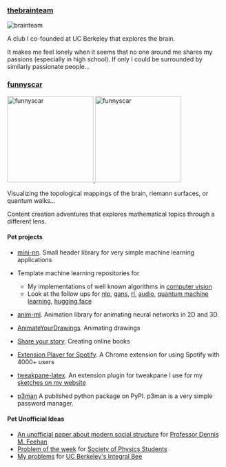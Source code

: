 <!-- ---
layout: page
title: projects 
permalink: /projects/
--- -->


### <a href="">thebrainteam</a>

<img src="" alt="brainteam" />

A club I co-founded at UC Berkeley that explores the brain.

It makes me feel lonely when it seems that no one around me shares my passions (especially in high school). If only I could be surrounded by similarly passionate people...

### <a href="https://funnyscar.com">funnyscar</a>
<a href="https://graphics.funnyscar.com/riemann-surfaces/">
	<img src="https://graphics.funnyscar.com/riemann-surfaces/riemann-surfaces.png" alt="funnyscar" width="200"/>
</a>
<a href="https://graphics.funnyscar.com/mandel-logistic/">
	<img src="https://graphics.funnyscar.com/mandel-logistic/mandel-logistic.gif" alt="funnyscar" width="200"/>
</a>

Visualizing the topological mappings of the brain, riemann surfaces, or quantum walks...

Content creation adventures that explores mathematical topics through a different lens.


<!-- Stuff very few people actually do. -->
<!-- * cofound a company
* discover something novel in science community
* patent on something important
* non profit -->

<!-- Stuff a graduate student could do -->
<!-- * graduate student project
* dissertion on something new -->


<!-- ### <a href="">bardcore.ai</a>
A Gans network that generates BARD music

### <a href="">bluecampfire.com</a>
An experimental way to connect people. -->

<!-- ### <a href="">project insight</a>
A project to eradicate -->

#### Pet projects
<!-- Stuff a highschooler can make -->

- <a href="https://github.com/curtisjhu/mini-nn">mini-nn</a>. Small header library for very simple machine learning applications 
- Template machine learning repositories for 
	- My implementations of well known algorithms in <a href="https://github.com/curtisjhu/template-ml">computer vision</a>
	- Look at the follow ups for 
	<a href="https://github.com/curtisjhu/template-nlp">nlp</a>,
	<a href="https://github.com/curtisjhu/template-gans">gans</a>,
	<a href="https://github.com/curtisjhu/template-rl">rl</a>,
	<a href="https://github.com/curtisjhu/template-audio">audio</a>,
	<a href="https://github.com/curtisjhu/template-qml">quantum machine learning</a>,
	<a href="https://github.com/curtisjhu/popular-models">hugging face</a>

- <a href="https://github.com/curtisjhu/anim-ml">anim-ml</a>. Animation library for animating neural networks in 2D and 3D. 
- <a href="https://chrome.google.com/webstore/detail/extension-player-for-spot/dnngcfpcnpmakpjeaeapphjihhbenilk">AnimateYourDrawings</a>. Animating drawings 
- <a href="https://chrome.google.com/webstore/detail/extension-player-for-spot/dnngcfpcnpmakpjeaeapphjihhbenilk">Share your story</a>. Creating online books 
- <a href="https://chrome.google.com/webstore/detail/extension-player-for-spot/dnngcfpcnpmakpjeaeapphjihhbenilk">Extension Player for Spotify</a>. A Chrome extension for using Spotify with 4000+ users
- <a href="https://github.com/curtisjhu/tweakpane-latex">tweakpane-latex</a>. An extension plugin for tweakpane I use for my <a href="https://funnyscar.com/sketches">sketches on my website</a>
- <a href="https://github.com/curtisjhu/p3man">p3man</a> A published python package on PyPI. p3man is a very simple password manager.

#### Pet Unofficial Ideas
- <a href="">An unofficial paper about modern social structure</a> for <a href="https://dennisfeehan.org/">Professor Dennis M. Feehan</a>
- <a href="">Problem of the week</a> for <a href="https://sps.berkeley.edu/">Society of Physics Students</a>
- <a href="">My problems</a> for <a href="https://sps.berkeley.edu/events/int_bee">UC Berkeley's Integral Bee</a>